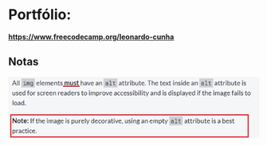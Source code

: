 # Portfólio: 
**https://www.freecodecamp.org/leonardo-cunha**

## Notas

![Sobre atributo alt de img e acessibilidade](/misc/alt_acessibilidade_2.png)